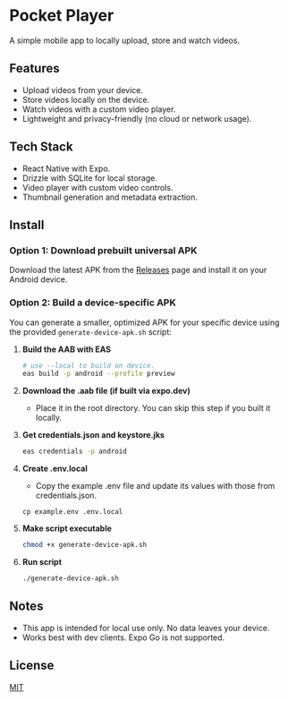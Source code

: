 # Pocket Player

A simple mobile app to locally upload, store and watch videos.

## Features

- Upload videos from your device.
- Store videos locally on the device.
- Watch videos with a custom video player.
- Lightweight and privacy-friendly (no cloud or network usage).

## Tech Stack

- React Native with Expo.
- Drizzle with SQLite for local storage.
- Video player with custom video controls.
- Thumbnail generation and metadata extraction.

## Install

### Option 1: Download prebuilt universal APK

Download the latest APK from the [Releases](https://github.com/huffmanks/pocket-player/releases) page and install it on your Android device.

### Option 2: Build a device-specific APK

You can generate a smaller, optimized APK for your specific device using the provided `generate-device-apk.sh` script:

1. **Build the AAB with EAS**

   ```sh
   # use --local to build on device.
   eas build -p android --profile preview
   ```

2. **Download the .aab file (if built via expo.dev)**

   - Place it in the root directory. You can skip this step if you built it locally.

3. **Get credentials.json and keystore.jks**

   ```sh
   eas credentials -p android
   ```

4. **Create .env.local**

   - Copy the example .env file and update its values with those from credentials.json.

   ```env
   cp example.env .env.local
   ```

5. **Make script executable**

   ```sh
   chmod +x generate-device-apk.sh
   ```

6. **Run script**

   ```sh
   ./generate-device-apk.sh
   ```

## Notes

- This app is intended for local use only. No data leaves your device.
- Works best with dev clients. Expo Go is not supported.

## License

[MIT](LICENSE)
